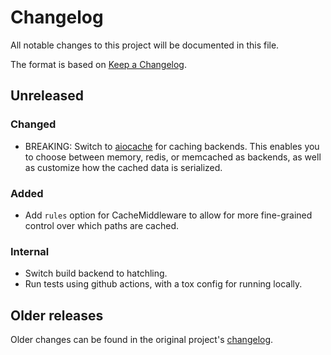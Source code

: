 # Changelog

All notable changes to this project will be documented in this file.

The format is based on [Keep a Changelog](https://keepachangelog.com/en/1.0.0/).

## Unreleased

### Changed

- BREAKING: Switch to [aiocache](https://pypi.org/project/aiocache) for caching backends. This enables you to choose between memory, redis, or memcached as backends, as well as customize how the cached data is serialized.

### Added

- Add `rules` option for CacheMiddleware to allow for more fine-grained control over which paths are cached.

### Internal

- Switch build backend to hatchling.
- Run tests using github actions, with a tox config for running locally.

## Older releases

Older changes can be found in the original project's [changelog](https://github.com/florimondmanca/asgi-caches/blob/master/CHANGELOG.md).
